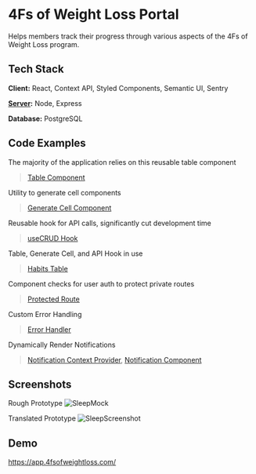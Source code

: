 
# 4Fs of Weight Loss Portal

Helps members track their progress through various aspects of the 4Fs of Weight Loss program.


## Tech Stack

**Client:** React, Context API, Styled Components, Semantic UI, Sentry

**[Server](https://github.com/bumblybee/4Fs_server):** Node, Express

**Database:** PostgreSQL

## Code Examples

The majority of the application relies on this reusable table component
> [Table Component](https://github.com/bumblybee/4Fs_Client/blob/master/src/components/table/TableComponent.js)

Utility to generate cell components
> [Generate Cell Component](https://github.com/bumblybee/4Fs_Client/blob/1aee4a9ea24baaf97153a07585aa2c36d995ae14/src/utils/generateCellComponent.js#L16-L194)

Reusable hook for API calls, significantly cut development time
> [useCRUD Hook](https://github.com/bumblybee/4Fs_Client/blob/master/src/hooks/useCRUD.js)

Table, Generate Cell, and API Hook in use
> [Habits Table](https://github.com/bumblybee/4Fs_Client/blob/61fc12a33e70a192af5d59c4c2b58e290bdfe1d6/src/components/focus/habits/HabitsTable.js#L13-L118)

Component checks for user auth to protect private routes
> [Protected Route](https://github.com/bumblybee/4Fs_Client/blob/master/src/components/protectedRoute/ProtectedRoute.js)

Custom Error Handling
> [Error Handler](https://github.com/bumblybee/4Fs_Client/blob/master/src/handlers/errorHandler.js)

Dynamically Render Notifications
> [Notification Context Provider](https://github.com/bumblybee/4Fs_Client/blob/master/src/context/notification/NotificationProvider.js),
[Notification Component](https://github.com/bumblybee/4Fs_Client/blob/master/src/components/notification/Notification.js)

  
## Screenshots

Rough Prototype
![SleepMock](https://user-images.githubusercontent.com/47286930/131864581-231db803-1dc5-45eb-a1a8-90c223542eb7.png)

Translated Prototype
![SleepScreenshot](https://user-images.githubusercontent.com/47286930/131861388-491d514d-dba6-48ee-a334-8aacbf025f70.png)

  
## Demo

https://app.4fsofweightloss.com/

  


  

